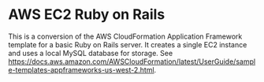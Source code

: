 # AWS EC2 Ruby on Rails

This is a conversion of the AWS CloudFormation Application Framework template for a basic Ruby on Rails server.
It creates a single EC2 instance and uses a local MySQL database for storage.
See https://docs.aws.amazon.com/AWSCloudFormation/latest/UserGuide/sample-templates-appframeworks-us-west-2.html.

